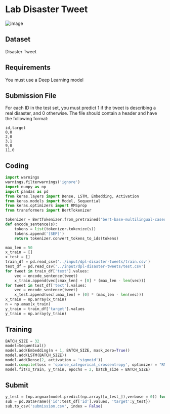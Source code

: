 # Lab Disaster Tweet

![image](https://github.com/hughiephan/DPL/assets/16631121/e5d6be87-db7c-4c50-89aa-2d9f615168cb)

## Dataset
Disaster Tweet

## Requirements
You must use a Deep Learning model

## Submission File
For each ID in the test set, you must predict 1 if the tweet is describing a real disaster, and 0 otherwise. The file should contain a header and have the following format:

```
id,target
0,0
2,0
3,1
9,0
11,0
```

## Coding
```python
import warnings
warnings.filterwarnings('ignore')
import numpy as np
import pandas as pd
from keras.layers import Dense, LSTM, Embedding, Activation
from keras.models import Model, Sequential
from keras.optimizers import RMSprop
from transformers import BertTokenizer

tokenizer = BertTokenizer.from_pretrained('bert-base-multilingual-cased')
def encode_sentence(s):
    tokens = list(tokenizer.tokenize(s))
    tokens.append('[SEP]')
    return tokenizer.convert_tokens_to_ids(tokens)

max_len = 50
x_train = []
x_test = []
train_df = pd.read_csv('../input/dpl-disaster-tweets/train.csv')
test_df = pd.read_csv('../input/dpl-disaster-tweets/test.csv')
for tweet in train_df['text'].values:
    vec = encode_sentence(tweet)
    x_train.append(vec[:max_len] + [0] * (max_len - len(vec)))
for tweet in test_df['text'].values:
    vec = encode_sentence(tweet)
    x_test.append(vec[:max_len] + [0] * (max_len - len(vec)))
x_train = np.array(x_train)
n = np.amax(x_train)
y_train = train_df['target'].values
y_train = np.array(y_train)
```

## Training
```python
BATCH_SIZE = 32
model=Sequential()
model.add(Embedding(n + 1, BATCH_SIZE, mask_zero=True))
model.add(LSTM(BATCH_SIZE))
model.add(Dense(2, activation = 'sigmoid'))
model.compile(loss = 'sparse_categorical_crossentropy', optimizer = "RMSprop")
model.fit(x_train, y_train, epochs = 2, batch_size = BATCH_SIZE)
```

## Submit
```python
y_test = [np.argmax(model.predict(np.array([x_test_]),verbose = 0)) for x_test_ in x_test]
sub = pd.DataFrame({'id':test_df['id'].values, 'target':y_test})
sub.to_csv('submission.csv', index = False)
```
